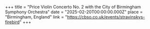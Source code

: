 +++
title = "Price Violin Concerto No. 2 with the City of Birmingham Symphony Orchestra"
date = "2025-02-20T00:00:00.000Z"
place = "Birmingham, England"
link = "https://cbso.co.uk/events/stravinskys-firebird"
+++


